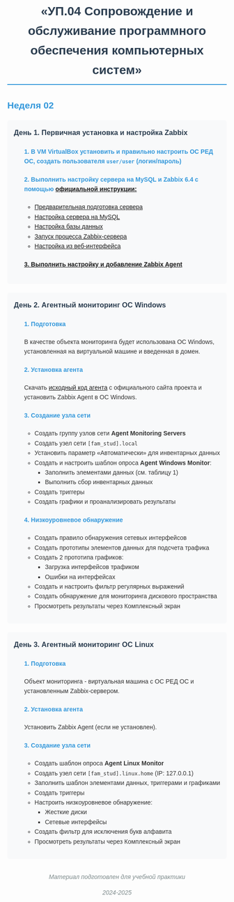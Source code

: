 <div style="font-family: Arial, sans-serif; font-size: 14px; line-height: 1.6; color: #333; max-width: 800px; margin: 0 auto;">

<h1 align="center" style="color: #2c3e50; border-bottom: 2px solid #3498db; padding-bottom: 10px;">«УП.04 Сопровождение и обслуживание программного обеспечения компьютерных систем» </h1>
<h2 style="color: #3498db;">Неделя 02</h2>

<div style="background-color: #f8f9fa; padding: 15px; border-radius: 5px; margin-bottom: 20px;">
<h3 style="color: #2c3e50; margin-top: 0;">День 1. Первичная установка и настройка Zabbix</h3>

<ol>
<h4 style="color: #3498db;">1. В VM VirtualBox установить и правильно настроить ОС РЕД ОС, создать пользователя <code>user/user</code> (логин/пароль)</h4>
<h4 style="color: #3498db;">2. Выполнить настройку сервера на MySQL и Zabbix 6.4 с помощью <a href="https://redos.red-soft.ru/base/redos-8_0/8_0-administation/8_0-monitoring/8_0-zabbix/8_0-zabbix64-mysql/" target="_blank">официальной инструкции:</h4>
    <ul>
    <li>Предварительная подготовка сервера</li>
    <li>Настройка сервера на MySQL</li>
    <li>Настройка базы данных</li>
    <li>Запуск процесса Zabbix-сервера</li>
    <li>Настройка из веб-интерфейса</li>
    </ul>
</li>
<h4 style="color: #3498db;">3. Выполнить настройку и добавление <a href="https://www.zabbix.com/documentation/6.4/ru/manual/concepts/agent" target="_blank">Zabbix Agent</a></h4>
</ol>
</div>

<div style="background-color: #f8f9fa; padding: 15px; border-radius: 5px; margin-bottom: 20px;">
<h3 style="color: #2c3e50; margin-top: 0;">День 2. Агентный мониторинг ОС Windows</h3>

<ol>
<h4 style="color: #3498db;">1. Подготовка</h4>
<p>В качестве объекта мониторинга будет использована ОС Windows, установленная на виртуальной машине и введенная в домен.</p>

<h4 style="color: #3498db;">2. Установка агента</h4>
<p>Скачать <a href="https://cdn.zabbix.com/zabbix/binaries/stable/6.4/6.4.21/" target="_blank">исходный код агента</a> с официального сайта проекта и установить Zabbix Agent в ОС Windows.</p>

<h4 style="color: #3498db;">3. Создание узла сети</h4>
    <ul>
    <li>Создать группу узлов сети <strong>Agent Monitoring Servers</strong></li>
    <li>Создать узел сети <code>[fam_stud].local</code></li>
    <li>Установить параметр «Автоматически» для инвентарных данных</li>
    <li>Создать и настроить шаблон опроса <strong>Agent Windows Monitor</strong>:
        <ul>
        <li>Заполнить элементами данных (см. таблицу 1)</li>
        <li>Выполнить сбор инвентарных данных</li>
        </ul>
    </li>
    <li>Создать триггеры</li>
    <li>Создать графики и проанализировать результаты</li>
    </ul>

<h4 style="color: #3498db;">4. Низкоуровневое обнаружение</h4>
    <ul>
    <li>Создать правило обнаружения сетевых интерфейсов</li>
    <li>Создать прототипы элементов данных для подсчета трафика</li>
    <li>Создать 2 прототипа графиков:
        <ul>
        <li>Загрузка интерфейсов трафиком</li>
        <li>Ошибки на интерфейсах</li>
        </ul>
    </li>
    <li>Создать и настроить фильтр регулярных выражений</li>
    <li>Создать обнаружение для мониторинга дискового пространства</li>
    <li>Просмотреть результаты через Комплексный экран</li>
    </ul>
</div>

<div style="background-color: #f8f9fa; padding: 15px; border-radius: 5px; margin-bottom: 20px;">
</ol>
<h3 style="color: #2c3e50; margin-top: 0;">День 3. Агентный мониторинг ОС Linux</h3>

<ol>
<h4 style="color: #3498db;">1. Подготовка</h4>
<p>Объект мониторинга - виртуальная машина с ОС РЕД ОС и установленным Zabbix-сервером.</p>

<h4 style="color: #3498db;">2. Установка агента</h4>
<p>Установить Zabbix Agent (если не установлен).</p>

<h4 style="color: #3498db;">3. Создание узла сети</h4>
    <ul>
    <li>Создать шаблон опроса <strong>Agent Linux Monitor</strong></li>
    <li>Создать узел сети <code>[fam_stud].linux.home</code> (IP: 127.0.0.1)</li>
    <li>Заполнить шаблон элементами данных, триггерами и графиками</li>
    <li>Создать триггеры</li>
    <li>Настроить низкоуровневое обнаружение:
        <ul>
        <li>Жесткие диски</li>
        <li>Сетевые интерфейсы</li>
        </ul>
    </li>
    <li>Создать фильтр для исключения букв алфавита</li>
    <li>Просмотреть результаты через Комплексный экран</li>
    </ul>
</ol>
</div>

<div style="text-align: center; margin-top: 30px; font-style: italic; color: #7f8c8d;">
<p>Материал подготовлен для учебной практики </p>
<p>2024-2025</p>
</div>

</div>
